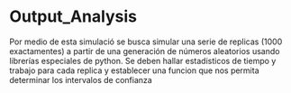 # Output_Analysis
Por medio de esta simulació se busca simular una serie de replicas (1000 exactamentes) a partir de una generación de números aleatorios usando librerías especiales de python. Se deben hallar estadisticos de tiempo y trabajo para cada replica y establecer una funcion que nos permita determinar los intervalos de confianza

